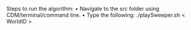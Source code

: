 Steps to run the algorithm:
• Navigate to the src folder using CDM/terminal/command line.
• Type the following:
  ./playSweeper.sh <Agent> < WorldID >
